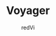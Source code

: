 ---
title: "Voyager"
github: https://github.com/redVi/voyager
demo: http://redvi.github.io/voyager/
author: redVi
draft: true
ssg:
  - Jekyll
cms:
  - No Cms
---